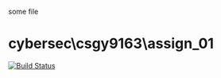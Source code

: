 some file
# cybersec\csgy9163\assign_01

[![Build Status](https://travis-ci.com/lak529/cybersec-csgy9163-assign_01.svg?branch=master)](https://travis-ci.com/lak529/cybersec-csgy9163-assign_01)
